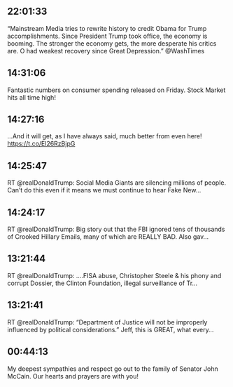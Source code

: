 ## 22:01:33
“Mainstream Media tries to rewrite history to credit Obama for Trump accomplishments. Since President Trump took office, the economy is booming. The stronger the economy gets, the more desperate his critics are. O had weakest recovery since Great Depression.” @WashTimes
## 14:31:06
Fantastic numbers on consumer spending released on Friday. Stock Market hits all time high!
## 14:27:16
...And it will get, as I have always said, much better from even here! https://t.co/El26RzBjpG
## 14:25:47
RT @realDonaldTrump: Social Media Giants are silencing millions of people. Can’t do this even if it means we must continue to hear Fake New…
## 14:24:17
RT @realDonaldTrump: Big story out that the FBI ignored tens of thousands of Crooked Hillary Emails, many of which are REALLY BAD. Also gav…
## 13:21:44
RT @realDonaldTrump: ....FISA abuse, Christopher Steele &amp; his phony and corrupt Dossier, the Clinton Foundation, illegal surveillance of Tr…
## 13:21:41
RT @realDonaldTrump: “Department of Justice will not be improperly influenced by political considerations.” Jeff, this is GREAT, what every…
## 00:44:13
My deepest sympathies and respect go out to the family of Senator John McCain. Our hearts and prayers are with you!
